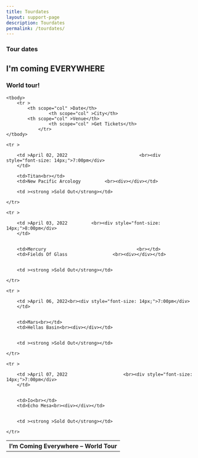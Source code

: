 ```yaml
---
title: Tourdates
layout: support-page
description: Tourdates
permalink: /tourdates/
---
```


<html lang="en">

<body>
<div class="container">
  <h3>Tour dates</h3>
  <h2>I'm coming EVERYWHERE</h2>
  <h3>World tour!</h3>
  
  <table cellspacing="1">
	  <tbody>
	<tr>
		<th colspan="4" >
			I’m Coming Everywhere – World Tour<br>		</th>
	</tr>	
</tbody>
	  
	<tbody>
		<tr >
			<th scope="col" >Date</th>
					<th scope="col" >City</th>
			<th scope="col" >Venue</th>
					<th scope="col" >Get Tickets</th>
				</tr>
	</tbody>
	


<tbody>
	
	<tr >
	
		<td >April 02, 2022                           <br><div style="font-size: 14px;">7:00pm</div>
		</td>
		
		<td>Titan<br></td>
		<td>New Pacific Arcology         <br><div></div></td>

		<td ><strong >Sold Out</strong></td>
		
	</tr>
	
</tbody>	

<tbody>
	
	<tr >
	
		<td >April 03, 2022			<br><div style="font-size: 14px;">8:00pm</div>
		</td>
		
		
		<td>Mercury                                  <br></td>
		<td>Fields Of Glass                 <br><div></div></td>
		
	                
		<td ><strong >Sold Out</strong></td>
		
	</tr>
	
</tbody>	

<tbody>
	
	<tr >
	
		<td >April 06, 2022<br><div style="font-size: 14px;">7:00pm</div>
		</td>
		
		
		<td>Mars<br></td>
		<td>Hellas Basin<br><div></div></td>
		
	                
		<td ><strong >Sold Out</strong></td>
		
	</tr>
	
</tbody>	

<tbody>
	
	<tr >
	
		<td >April 07, 2022						<br><div style="font-size: 14px;">7:00pm</div>
		</td>
		
		
		<td>Io<br></td>
		<td>Echo Mesa<br><div></div></td>
		
	                
		<td ><strong >Sold Out</strong></td>
		
	</tr>
	
</tbody>	
</table>
</div>
</body>
</html> 
